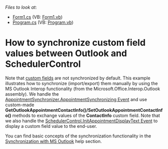 <!-- default file list -->
*Files to look at*:

* [Form1.cs](./CS/SchedulerSyncCustomFields/Form1.cs) (VB: [Form1.vb](./VB/SchedulerSyncCustomFields/Form1.vb))
* [Program.cs](./CS/SchedulerSyncCustomFields/Program.cs) (VB: [Program.vb](./VB/SchedulerSyncCustomFields/Program.vb))
<!-- default file list end -->
# How to synchronize custom field values between Outlook and SchedulerControl


<p>Note that <a href="http://documentation.devexpress.com/#WindowsForms/CustomDocument5228"><u>custom fields</u></a> are not synchronized by default. This example illustrates how to synchronize (import/export) them manually by using the MS Outlook Interop functionality (from the Microsoft.Office.Interop.Outlook assembly). We handle the <a href="http://documentation.devexpress.com/#CoreLibraries/DevExpressXtraSchedulerExchangeAppointmentSynchronizer_AppointmentSynchronizingtopic"><u>AppointmentSynchronizer.AppointmentSynchronizing Event</u></a> and use custom-made <strong>GetOutlookAppointmentContactInfo</strong><strong>()</strong><strong>/</strong><strong>S</strong><strong>etOutlookAppointmentContactInfo</strong><strong>()</strong><strong> </strong>methods to exchange values of the <strong>ContactInfo</strong> custom field. Note that we also handle the <a href="http://documentation.devexpress.com/#WindowsForms/DevExpressXtraSchedulerSchedulerControl_InitAppointmentDisplayTexttopic"><u>SchedulerControl.InitAppointmentDisplayText Event</u></a> to display a custom field value to the end-user.</p><p>You can find basic concepts of the synchronization functionality in the <a href="http://documentation.devexpress.com/#WindowsForms/CustomDocument3937"><u>Synchronization with MS Outlook</u></a> help section.<br />
</p>

<br/>


